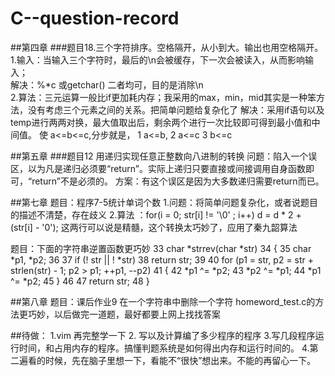 # C--question-record

##第四章 
###题目18.三个字符排序。空格隔开，从小到大。输出也用空格隔开。  
  1.输入：当输入三个字符时，最后的\n会被缓存，下一次会被读入，从而影响输入；  
    解决：%*c 或getchar() 二者均可，目的是消除\n  
  2.算法：三元运算一般比if更加耗内存；我采用的max，min，mid其实是一种笨方法，没有考虑三个元素之间的关系。把简单问题给复杂化了
    解决：采用if语句以及temp进行两两对换，最大值取出后，剩余两个进行一次比较即可得到最小值和中间值。
    使 a<=b<=c,分步就是，
       1 a<=b,
       2 a<=c
       3 b<=c


##第五章
###题目12 用递归实现任意正整数向八进制的转换
  问题：陷入一个误区，以为凡是递归必须要“return”。实际上递归只要直接或间接调用自身函数即可，“return”不是必须的。       方案：有这个误区是因为大多数递归需要return而已。


##第七章 
  题目：程序7-5统计单词个数
  1.问题：将简单问题复杂化，或者说题目的描述不清楚，存在歧义
  2.算法 ：for(i = 0; str[i] != '\0' ; i++)
                    d = d * 2 + (str[i] - '0');
  这两行可以说是精髓，这个转换太巧妙了，应用了秦九韶算法

  题目：下面的字符串逆置函数更巧妙
33 char *strrev(char *str)
34 {
35           char *p1, *p2;
36
37           if (! str || ! *str)
38                 return str;
39
40           for (p1 = str, p2 = str + strlen(str) - 1; p2 > p1; ++p1, --p2)
41           {
42               *p1 ^= *p2;
43               *p2 ^= *p1;
44               *p1 ^= *p2;
45           }
46
47           return str;
48 }

##第八章 
  题目：课后作业9 在一个字符串中删除一个字符
    homeword_test.c的方法更巧妙，以后做完一道题，最好都要上网上找找答案

##待做：
    1.vim 再完整学一下
    2. 写以及计算编了多少程序的程序
    3.写几段程序运行时间，和占用内存的程序。搞懂判题系统是如何得出内存和运行时间的。
    4.第二遍看的时候，先在脑子里想一下，看能不“很快”想出来。不能的再留心一下。
           
